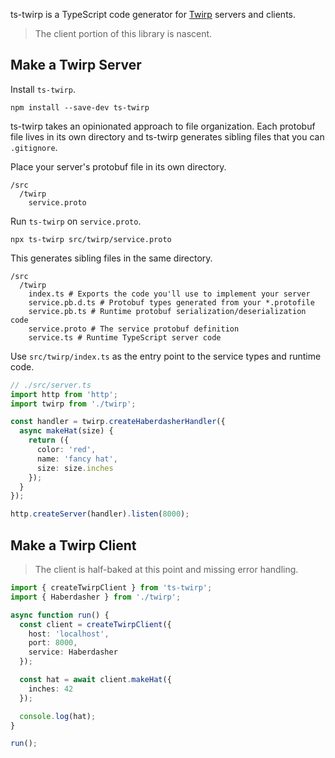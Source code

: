 ts-twirp is a TypeScript code generator for [Twirp](https://github.com/twitchtv/twirp) servers and clients.

> The client portion of this library is nascent.

## Make a Twirp Server

Install `ts-twirp`.

```
npm install --save-dev ts-twirp
```

ts-twirp takes an opinionated approach to file organization. Each protobuf
file lives in its own directory and ts-twirp generates sibling files that you
can `.gitignore`.

Place your server's protobuf file in its own directory.

```
/src
  /twirp
    service.proto
```

Run `ts-twirp` on `service.proto`.

```
npx ts-twirp src/twirp/service.proto
```

This generates sibling files in the same directory.

```
/src
  /twirp
    index.ts # Exports the code you'll use to implement your server
    service.pb.d.ts # Protobuf types generated from your *.protofile
    service.pb.ts # Runtime protobuf serialization/deserialization code
    service.proto # The service protobuf definition
    service.ts # Runtime TypeScript server code
```

Use `src/twirp/index.ts` as the entry point to the service types and runtime
code.

```ts
// ./src/server.ts
import http from 'http';
import twirp from './twirp';

const handler = twirp.createHaberdasherHandler({
  async makeHat(size) {
    return ({
      color: 'red',
      name: 'fancy hat',
      size: size.inches
    });
  }
});

http.createServer(handler).listen(8000);
```

## Make a Twirp Client

> The client is half-baked at this point and missing error handling.

```ts
import { createTwirpClient } from 'ts-twirp';
import { Haberdasher } from './twirp';

async function run() {
  const client = createTwirpClient({
    host: 'localhost',
    port: 8000,
    service: Haberdasher
  });

  const hat = await client.makeHat({
    inches: 42
  });

  console.log(hat);
}

run();
```
